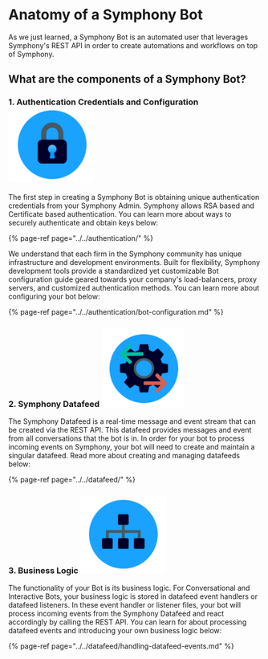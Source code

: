 # Anatomy of a Symphony Bot

As we just learned, a Symphony Bot is an automated user that leverages Symphony's REST API in order to create automations and workflows on top of Symphony.

## What are the components of a Symphony Bot?

### 1.  Authentication Credentials and Configuration  ![](../../../.gitbook/assets/screen-shot-2020-07-02-at-11.52.10-am.png) 

The first step in creating a Symphony Bot is obtaining unique authentication credentials from your Symphony Admin.  Symphony allows RSA based and Certificate based authentication.  You can learn more  about ways to securely authenticate and obtain keys below:

{% page-ref page="../../authentication/" %}

We understand that each firm in the Symphony community has unique infrastructure and development environments.  Built for flexibility, Symphony development tools provide a standardized yet customizable Bot configuration guide geared towards your company's load-balancers, proxy servers, and customized authentication methods.  You can learn more about configuring your bot below:

{% page-ref page="../../authentication/bot-configuration.md" %}

### 2. Symphony Datafeed ![](../../../.gitbook/assets/screen-shot-2020-07-02-at-12.02.55-pm.png) 

The Symphony Datafeed is a real-time message and event stream that can be created via the REST API.  This datafeed provides messages and event from all conversations that the bot is in.  In order for your bot to process incoming events on Symphony, your bot will need to create and maintain a singular datafeed. Read more about creating and managing datafeeds below:

{% page-ref page="../../datafeed/" %}

### 3.  Business Logic ![](../../../.gitbook/assets/screen-shot-2020-07-02-at-12.31.41-pm.png) 

The functionality of your Bot is its business logic.  For Conversational and Interactive Bots,  your business logic is stored in datafeed event handlers or datafeed listeners.  In these event handler or listener files, your bot will process incoming events from the Symphony Datafeed and react accordingly by calling the REST API.  You can learn for about processing datafeed events and introducing your own business logic below:

{% page-ref page="../../datafeed/handling-datafeed-events.md" %}



     

